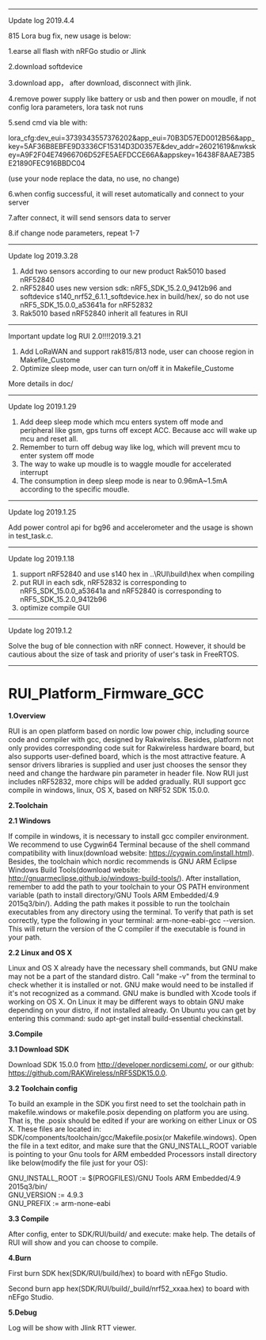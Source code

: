 ***************************************************************************************************************************************

Update log 2019.4.4

815 Lora bug fix, new usage is below:

1.earse all flash with nRFGo studio or Jlink

2.download softdevice

3.download app， after download, disconnect with jlink.

4.remove power supply like battery or usb and then power on moudle, if not config lora parameters, lora task not runs

5.send cmd via ble with:


lora_cfg:dev_eui=3739343557376202&app_eui=70B3D57ED0012B56&app_key=5AF36B8EBFE9D3336CF15314D3D0357E&dev_addr=26021619&nwkskey=A9F2F04E74966706D52FE5AEFDCCE66A&appskey=16438F8AAE73B5E21890FEC916BBDC04


(use your node replace the data, no use, no change)


6.when config successful, it will reset automatically and connect to your server

7.after connect, it will send sensors data to server

8.if change node parameters, repeat 1-7

***************************************************************************************************************************************

Update log 2019.3.28
  
1. Add two sensors according to our new product Rak5010 based nRF52840
2. nRF52840 uses new version sdk: nRF5_SDK_15.2.0_9412b96 and softdevice s140_nrf52_6.1.1_softdevice.hex in build/hex/, so do not use nRF5_SDK_15.0.0_a53641a for nRF52832
3. Rak5010 based nRF52840 inherit all features in RUI
***************************************************************************************************************************************

Important update log RUI 2.0!!!!2019.3.21
  
1. Add LoRaWAN and support rak815/813 node, user can choose region in Makefile_Custome
2. Optimize sleep mode, user can turn on/off it in Makefile_Custome

More details in doc/
***************************************************************************************************************************************

Update log 2019.1.29
  
1. Add deep sleep mode which mcu enters system off mode and peripheral like gsm, gps turns off except ACC. Because acc will wake up mcu and reset all.
2. Remember to turn off debug way like log, which will prevent mcu to enter system off mode
3. The way to wake up moudle is to waggle moudle for accelerated interrupt
4. The consumption in deep sleep mode is near to 0.96mA~1.5mA according to the specific moudle.
***************************************************************************************************************************************

Update log 2019.1.25
  
Add power control api for bg96 and accelerometer and the usage is shown in test_task.c. 
***************************************************************************************************************************************

Update log 2019.1.18
  
1. support nRF52840 and use s140 hex in ..\RUI\build\hex when compiling 
2. put RUI in each sdk, nRF52832 is corresponding to nRF5_SDK_15.0.0_a53641a and nRF52840 is corresponding to nRF5_SDK_15.2.0_9412b96
3. optimize compile GUI
  
***************************************************************************************************************************************

Update log 2019.1.2
  
  Solve the bug of ble connection with nRF connect. However, it should be cautious about the size of task and priority of user's task 
in FreeRTOS.
  
***************************************************************************************************************************************

# RUI_Platform_Firmware_GCC

**1.Overview**

RUI is an open platform based on nordic low power chip, including source code and compiler with gcc, designed by Rakwirelss. Besides, platform not only provides corresponding code suit for Rakwireless hardware board, but also supports user-defined board, which is the most attractive feature. A sensor drivers libraries is supplied and user just chooses the sensor they need and change the hardware pin parameter in header file. Now RUI just includes nRF52832, more chips will be added gradually. RUI support gcc compile in windows, linux, OS X, based on NRF52 SDK 15.0.0.

**2.Toolchain**

**2.1 Windows**

If compile in windows, it is necessary to install gcc compiler environment. We recommend to use Cygwin64 Terminal because of the shell command compatibility with linux(download website: https://cygwin.com/install.html). Besides, the toolchain which nordic recommends is GNU ARM Eclipse Windows Build Tools(download website: http://gnuarmeclipse.github.io/windows-build-tools/). After installation, remember to add the path to your toolchain to your OS PATH environment variable (path to install directory/GNU Tools ARM Embedded/4.9 2015q3/bin/). Adding the path makes it possible to run the toolchain executables from any directory using the terminal. To verify that path is set correctly, type the following in your terminal: arm-none-eabi-gcc --version. This will return the version of the C compiler if the executable is found in your path.

**2.2 Linux and OS X**

Linux and OS X already have the necessary shell commands, but GNU make may not be a part of the standard distro. Call "make -v" from the terminal to check whether it is installed or not. GNU make would need to be installed if it's not recognized as a command. GNU make is bundled with Xcode tools if working on OS X. On Linux it may be different ways to obtain GNU make depending on your distro, if not installed already. On Ubuntu you can get by entering this command: sudo apt-get install build-essential checkinstall.

**3.Compile**

**3.1 Download SDK** 

Download SDK 15.0.0 from http://developer.nordicsemi.com/, or our github: https://github.com/RAKWireless/nRF5SDK15.0.0. 

**3.2 Toolchain config**

To build an example in the SDK you first need to set the toolchain path in makefile.windows or makefile.posix depending on platform you are using. That is, the .posix should be edited if your are working on either Linux or OS X. These files are located in: SDK/components/toolchain/gcc/Makefile.posix(or Makefile.windows). Open the file in a text editor, and make sure that the GNU_INSTALL_ROOT variable is pointing to your Gnu tools for ARM embedded Processors install directory like below(modify the file just for your OS):

GNU_INSTALL_ROOT := $(PROGFILES)/GNU Tools ARM Embedded/4.9 2015q3/bin/  
GNU_VERSION := 4.9.3  
GNU_PREFIX := arm-none-eabi

**3.3 Compile**

After config, enter to SDK/RUI/build/ and execute: make help. The details of RUI will show and you can choose to compile.

**4.Burn**

First burn SDK hex(SDK/RUI/build/hex) to board with nEFgo Studio.

Second burn app hex(SDK/RUI/build/_build/nrf52_xxaa.hex) to board with nEFgo Studio.

**5.Debug**

Log will be show with Jlink RTT viewer.
